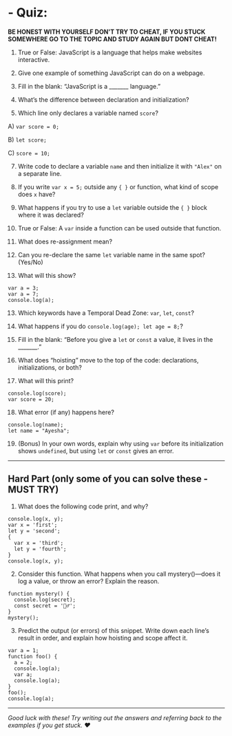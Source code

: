 # - Quiz:


**BE HONEST WITH YOURSELF DON'T TRY TO CHEAT, IF YOU STUCK SOMEWHERE GO TO THE TOPIC AND STUDY AGAIN BUT DONT CHEAT!**
1. True or False: JavaScript is a language that helps make websites interactive.

3. Give one example of something JavaScript can do on a webpage.

5. Fill in the blank: “JavaScript is a _______ language.”

7. What’s the difference between declaration and initialization?

9. Which line only declares a variable named `score`?

  A) `var score = 0;`
  
  B) `let score;`
  
  C) `score = 10;`
  
7. Write code to declare a variable `name` and then initialize it with `"Alex"` on a separate line.
8. If you write `var x = 5;` outside any `{ }` or function, what kind of scope does `x` have?

10. What happens if you try to use a `let` variable outside the `{ }` block where it was declared?

12. True or False: A `var` inside a function can be used outside that function.

14. What does re-assignment mean?

16. Can you re-declare the same `let` variable name in the same spot? (Yes/No)

18. What will this show?
```
var a = 3;
var a = 7;
console.log(a);
```
13. Which keywords have a Temporal Dead Zone: `var`, `let`, `const`?

15. What happens if you do `console.log(age); let age = 8;`?

17. Fill in the blank: “Before you give a `let` or `const` a value, it lives in the _______.”

19. What does “hoisting” move to the top of the code: declarations, initializations, or both?

21. What will this print?
```
console.log(score);
var score = 20;
```
18. What error (if any) happens here?
```
console.log(name);
let name = "Ayesha";
```
19. (Bonus) In your own words, explain why using `var` before its initialization shows `undefined`, but using `let` or `const` gives an error.
---


## Hard Part (only some of you can solve these - MUST TRY)
1. What does the following code print, and why?
```
console.log(x, y);
var x = 'first';
let y = 'second';
{
  var x = 'third';
  let y = 'fourth';
}
console.log(x, y);
```

2. Consider this function. What happens when you call mystery()—does it log a value, or throw an error? Explain the reason.
```
function mystery() {
  console.log(secret);
  const secret = '🕵️‍♂️';
}
mystery();
```

3. Predict the output (or errors) of this snippet. Write down each line’s result in order, and explain how hoisting and scope affect it.
```
var a = 1;
function foo() {
  a = 2;
  console.log(a);
  var a;
  console.log(a);
}
foo();
console.log(a);
```
---
*Good luck with these! Try writing out the answers and referring back to the examples if you get stuck. ♥*
